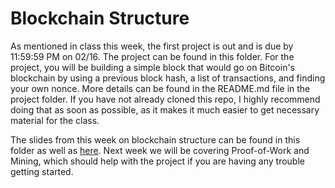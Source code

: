 # Blockchain Structure

As mentioned in class this week, the first project is out and is due by 11:59:59 PM on 02/16. The project can be found in this folder. For the project, you will be building a simple block that would go on Bitcoin's blockchain by using a previous block hash, a list of transactions, and finding your own nonce. More details can be found in the README.md file in the project folder. If you have not already cloned this repo, I highly recommend doing that as soon as possible, as it makes it much easier to get necessary material for the class.
  
The slides from this week on blockchain structure can be found in this folder as well as [here](https://docs.google.com/presentation/d/1wPpnyM77mRXcvGLqvP_HYDrbYL09pNepFTidUcC59IQ/edit?usp=sharing). Next week we will be covering Proof-of-Work and Mining, which should help with the project if you are having any trouble getting started.
